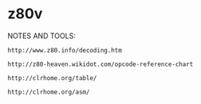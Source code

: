 # z80v

NOTES AND TOOLS:

	http://www.z80.info/decoding.htm

	http://z80-heaven.wikidot.com/opcode-reference-chart

	http://clrhome.org/table/

	http://clrhome.org/asm/


